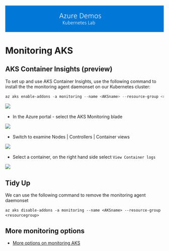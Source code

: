 [![banner](../images/banner-lab.png)](../../README.md)

# Monitoring AKS

## AKS Container Insights (preview)

To set up and use AKS Container Insights, use the following command to install the the monitoring agent daemonset on our Kubernetes cluster:

```PowerShell
az aks enable-addons -a monitoring --name <AKSname> --resource-group <resourcegroup>
```

![](https://raw.githubusercontent.com/markharrisonuk/Lab_AKS/master/Images/EnableAddon.png)

- In the Azure portal - select the AKS Monitoring blade

![](https://raw.githubusercontent.com/markharrisonuk/Lab_AKS/master/Images/MonitorCluster.png)

- Switch to examine Nodes | Controllers | Container views 

![](https://raw.githubusercontent.com/markharrisonuk/Lab_AKS/master/Images/MonitorNodes.png)

- Select a container, on the right hand side select `View Container logs`

![](https://raw.githubusercontent.com/markharrisonuk/Lab_AKS/master/Images/ImagesMonitorLogs.png)

## Tidy Up

We can use the following command to remove the monitoring agent daemonset

```text
az aks disable-addons -a monitoring --name <AKSname> --resource-group <resourcegroup>
```

## More monitoring options

- [More options on monitoring AKS](https://github.com/markharrisonuk/Lab_AKS/blob/master/aks-3.md)



